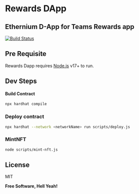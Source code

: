 # Rewards DApp

## Ethernium D-App for Teams Rewards app

[![Build Status](https://travis-ci.org/joemccann/dillinger.svg?branch=master)](https://travis-ci.org/joemccann/dillinger)

## Pre Requisite
Rewards Dapp requires [Node.js](https://nodejs.org/) v17+ to run.

## Dev Steps

#### Build Contract
```sh
npx hardhat compile
```
### Deploy contract
```sh
npx hardhat --network <networkName> run scripts/deploy.js
```

### MintNFT
```sh
node scripts/mint-nft.js
```

## License

MIT

**Free Software, Hell Yeah!**